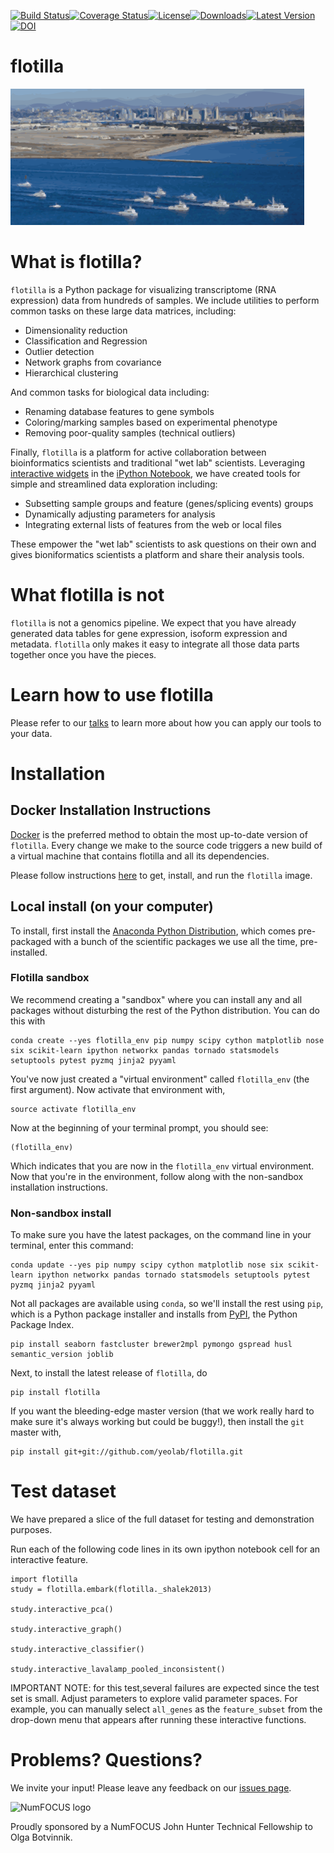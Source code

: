[![Build Status](https://travis-ci.org/YeoLab/flotilla.svg?branch=master)](https://travis-ci.org/YeoLab/flotilla)[![Coverage Status](https://img.shields.io/coveralls/YeoLab/flotilla.svg)](https://coveralls.io/r/YeoLab/flotilla?branch=master)[![License](https://pypip.in/license/flotilla/badge.svg)](https://pypi.python.org/pypi/flotilla/)[![Downloads](https://pypip.in/download/flotilla/badge.svg)](https://pypi.python.org/pypi/flotilla/)[![Latest Version](https://pypip.in/version/flotilla/badge.svg)](https://pypi.python.org/pypi/flotilla/)[![DOI](https://zenodo.org/badge/6604/YeoLab/flotilla.png)](http://dx.doi.org/10.5281/zenodo.12230)

flotilla
========

![flotilla Logo](flotilla.png)


What is flotilla?
=================

`flotilla` is a Python package for visualizing transcriptome (RNA expression) data from hundreds of
samples. We include utilities to perform common tasks on these large data matrices, including:
 
  * Dimensionality reduction
  * Classification and Regression
  * Outlier detection
  * Network graphs from covariance
  * Hierarchical clustering
  
And common tasks for biological data including:

  * Renaming database features to gene symbols
  * Coloring/marking samples based on experimental phenotype
  * Removing poor-quality samples (technical outliers)
  
  
Finally, `flotilla` is a platform for active collaboration between bioinformatics scientists and 
traditional "wet lab" scientists. Leveraging [interactive widgets](https://github.com/ipython/ipython/tree/master/examples/Interactive%20Widgets) 
in the [iPython Notebook](http://ipython.org/notebook.html), 
we have created tools for simple and streamlined data exploration including:

  * Subsetting sample groups and feature (genes/splicing events) groups
  * Dynamically adjusting parameters for analysis
  * Integrating external lists of features from the web or local files

These empower the "wet lab" scientists to ask questions on their own and gives bioniformatics
scientists a platform and share their analysis tools.


What flotilla is **not**
========================

`flotilla` is not a genomics pipeline. We expect that you have already generated
data tables for gene expression, isoform expression and metadata. `flotilla` only makes 
it easy to integrate all those data parts together once you have the pieces.

Learn how to use flotilla
=========================
Please refer to our [talks](talks.md) to learn more
 about how you can
apply our tools to your data.


Installation
============

Docker Installation Instructions
--------------------------------

[Docker](https://www.docker.com/whatisdocker/) is the preferred method to obtain the most up-to-date
version of `flotilla`. Every change we make to the source code triggers a new build of a virtual
 machine that contains flotilla and all its dependencies.
 
Please follow instructions [here](docker/docker_instructions.md) to get, install, and run the `flotilla` image.

Local install (on your computer)
--------------------------------

To install, first install the 
[Anaconda Python Distribution](http://continuum.io/downloads), which comes
pre-packaged with a bunch of the scientific packages we use all the time, 
pre-installed.

### Flotilla sandbox
    
We recommend creating a "sandbox" where you can install any and all packages
without disturbing the rest of the Python distribution. You can do this with

    conda create --yes flotilla_env pip numpy scipy cython matplotlib nose six scikit-learn ipython networkx pandas tornado statsmodels setuptools pytest pyzmq jinja2 pyyaml

You've now just created a "virtual environment" called `flotilla_env` (the first
argument). Now activate that environment with,

    source activate flotilla_env

Now at the beginning of your terminal prompt, you should see:

    (flotilla_env)

Which indicates that you are now in the `flotilla_env` virtual environment. Now
 that you're in the environment, follow along with the non-sandbox
installation instructions.

### Non-sandbox install

To make sure you have the latest packages, on the command line in your 
terminal, enter this command:

    conda update --yes pip numpy scipy cython matplotlib nose six scikit-learn ipython networkx pandas tornado statsmodels setuptools pytest pyzmq jinja2 pyyaml

Not all packages are available using `conda`, so we'll install the rest using
`pip`, which is a Python package installer and installs from 
[PyPI](https://pypi.python.org/), the Python Package Index.

    pip install seaborn fastcluster brewer2mpl pymongo gspread husl semantic_version joblib
    
Next, to install the latest release of `flotilla`, do

    pip install flotilla
    
If you want the bleeding-edge master version (that we work really hard to make
sure it's always working but could be buggy!), then install the `git` master
with,

    pip install git+git://github.com/yeolab/flotilla.git


Test dataset
============

We have prepared a slice of the full dataset for testing and demonstration purposes.

Run each of the following code lines in its own ipython notebook cell for an interactive feature.

    import flotilla
    study = flotilla.embark(flotilla._shalek2013)

    study.interactive_pca()

    study.interactive_graph()

    study.interactive_classifier()

    study.interactive_lavalamp_pooled_inconsistent()

IMPORTANT NOTE: for this test,several failures are expected since the test set is small.
Adjust parameters to explore valid parameter spaces.
For example, you can manually select `all_genes` as the `feature_subset`
from the drop-down menu that appears after running these interactive functions.



Problems? Questions?
====================

We invite your input! Please leave any feedback on our [issues page](https://github.com/YeoLab/flotilla/issues).

![NumFOCUS logo](http://numfocus.org/theme/img/numfocus_logo.png)

Proudly sponsored by a NumFOCUS John Hunter Technical Fellowship to Olga
Botvinnik.
